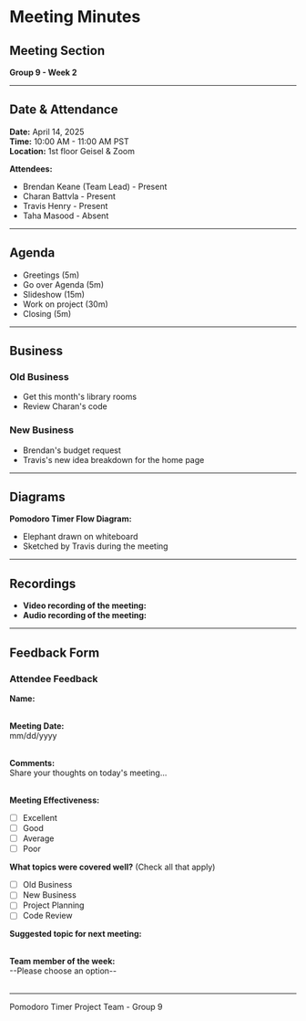 # Meeting Minutes

## Meeting Section
**Group 9 - Week 2**

---

## Date & Attendance

**Date:** April 14, 2025  
**Time:** 10:00 AM - 11:00 AM PST  
**Location:** 1st floor Geisel & Zoom

**Attendees:**
- Brendan Keane (Team Lead) - Present
- Charan Battvla - Present
- Travis Henry - Present
- Taha Masood - Absent

---

## Agenda
- Greetings (5m)
- Go over Agenda (5m)
- Slideshow (15m)
- Work on project (30m)
- Closing (5m)

---

## Business

### Old Business
- Get this month's library rooms
- Review Charan's code

### New Business
- Brendan's budget request
- Travis's new idea breakdown for the home page

---

## Diagrams

**Pomodoro Timer Flow Diagram:**
- Elephant drawn on whiteboard
- Sketched by Travis during the meeting

---

## Recordings

- **Video recording of the meeting:**  
- **Audio recording of the meeting:**  

---

## Feedback Form

### Attendee Feedback

**Name:**  
<br>

**Meeting Date:**  
mm/dd/yyyy  
<br>

**Comments:**  
Share your thoughts on today's meeting...  
<br>

**Meeting Effectiveness:**
- [ ] Excellent
- [ ] Good
- [ ] Average
- [ ] Poor

**What topics were covered well?** (Check all that apply)
- [ ] Old Business  
- [ ] New Business  
- [ ] Project Planning  
- [ ] Code Review

**Suggested topic for next meeting:**  
<br>

**Team member of the week:**  
--Please choose an option--  
<br>

---

Pomodoro Timer Project Team - Group 9

